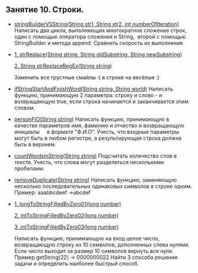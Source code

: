## Занятие 10. Строки.

* [stringBuilderVSString(String str1, String str2, int numberOfIteration)](https://github.com/alexkur80/PVTCourse2020/blob/master/src/com/myproject/lection13/UtilsString.java) Написать два цикла, выполняющих многократное сложение строк, один с помощью оператора сложения и String, 
второй с помощью StringBuilder и метода append. Сравнить скорость их выполнения.

* [1. strReplace(String string, String oldSubstring, String newSubstring)](https://github.com/alexkur80/PVTCourse2020/blob/master/src/com/myproject/lection13/UtilsString.java) <p>
 [2. String strReplaceRegEx(String string)](https://github.com/alexkur80/PVTCourse2020/blob/master/src/com/myproject/lection13/UtilsString.java) <p>
Заменить все грустные смайлы :( в строке на весёлые :)

* [ifStringStartAndFinishWord(String string, String world)](https://github.com/alexkur80/PVTCourse2020/blob/master/src/com/myproject/lection13/UtilsString.java) Написать функцию, принимающую 2 параметра: строку и слово - и возвращающую true, если строка начинается и заканчивается этим словом.

* [personFIO(String string)](https://github.com/alexkur80/PVTCourse2020/blob/master/src/com/myproject/lection13/UtilsString.java) Написать функцию, принимающую в качестве параметров имя, фамилию и отчество и возвращающую инициалы
    в формате "Ф.И.О". Учесть, что входные параметры могут быть в любом регистре, а результирующая строка должна быть в верхнем.

* [countWordsInString(String string)](https://github.com/alexkur80/PVTCourse2020/blob/master/src/com/myproject/lection13/UtilsString.java) Подсчитать количество слов в тексте. Учесть, что слова могут разделяться несколькими пробелами.

* [removeDuplicate(String string)](https://github.com/alexkur80/PVTCourse2020/blob/master/src/com/myproject/lection13/UtilsString.java) Написать функцию, заменяющую несколько последовательных одинаковых символов в строке одним.
   Пример: aaabbcdeef ->abcdef

* [1. longToStringFilledByZero01(long number)](https://github.com/alexkur80/PVTCourse2020/blob/master/src/com/myproject/lection13/UtilsString.java) <p> 
[2. intToStringFilledByZero02(long number)](https://github.com/alexkur80/PVTCourse2020/blob/master/src/com/myproject/lection13/UtilsString.java)  <p>
[3 .intToStringFilledByZero03(long number)](https://github.com/alexkur80/PVTCourse2020/blob/master/src/com/myproject/lection13/UtilsString.java) <p> Написать функцию, принимающую на вход целое число, возвращающую строку из 10 символов, дополненных слева нулями. Если число выходит за размер 10 символов вернуть все нули. 
Пример getString(22) -> 0000000022
Найти 3 способа решения задачи и определить наиболее быстрый способ.